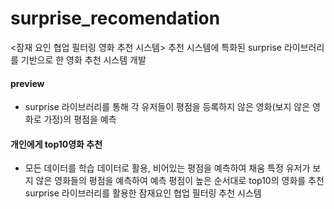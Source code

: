 # surprise_recomendation
<잠재 요인 협업 필터링 영화 추천 시스템>
추천 시스템에 특화된 surprise 라이브러리를 기반으로 한 영화 추천 시스템 개발

#### preview<br>
- surprise 라이브러리를 통해 각 유저들이 평점을 등록하지 않은 영화(보지 않은 영화로 가정)의 평점을 예측

#### 개인에게 top10영화 추천<br>
- 모든 데이터를 학습 데이터로 활용, 비어있는 평점을 예측하여 채움
특정 유저가 보지 않은 영화들의 평점을 예측하여 예측 평점이 높은 순서대로 top10의 영화를 추천
surprise 라이브러리를 활용한 잠재요인 협업 필터링 추천 시스템
